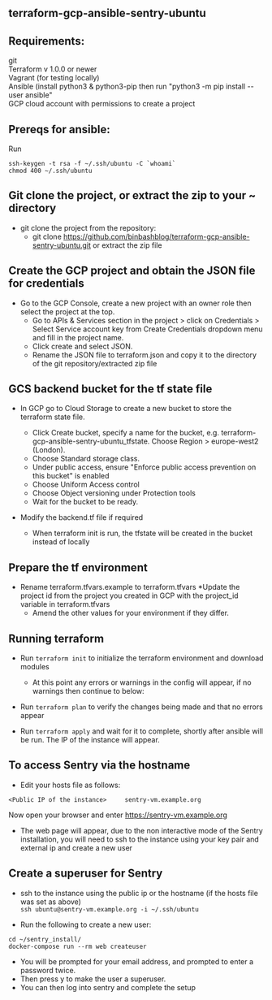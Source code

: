 ## terraform-gcp-ansible-sentry-ubuntu

## Requirements:

git\
Terraform v 1.0.0 or newer\
Vagrant (for testing locally)\
Ansible (install python3 & python3-pip then run "python3 -m pip install --user ansible"\
GCP cloud account with permissions to create a project

## Prereqs for ansible:
Run   
```
ssh-keygen -t rsa -f ~/.ssh/ubuntu -C `whoami`   
chmod 400 ~/.ssh/ubuntu
```

## Git clone the project, or extract the zip to your ~ directory 

* git clone the project from the repository: 
     * git clone https://github.com/binbashblog/terraform-gcp-ansible-sentry-ubuntu.git or extract the zip file
	 
## Create the GCP project and obtain the JSON file for credentials

* Go to the GCP Console, create a new project with an owner role then select the project at the top.
    * Go to APIs & Services section in the project > click on Credentials > Select Service account key from Create Credentials dropdown menu and fill in the project name.
    * Click create and select JSON.
    * Rename the JSON file to terraform.json and copy it to the directory of the git repository/extracted zip file

## GCS backend bucket for the tf state file

* In GCP go to Cloud Storage to create a new bucket to store the terraform state file.
    * Click Create bucket, specify a name for the bucket, e.g. terraform-gcp-ansible-sentry-ubuntu_tfstate. Choose Region > europe-west2 (London).
    * Choose Standard storage class.
    * Under public access, ensure "Enforce public access prevention on this bucket" is enabled
    * Choose Uniform Access control
    * Choose Object versioning under Protection tools
    * Wait for the bucket to be ready.
	
* Modify the backend.tf file if required
    * When terraform init is run, the tfstate will be created in the bucket instead of locally

## Prepare the tf environment
* Rename terraform.tfvars.example to terraform.tfvars
    *Update the project id from the project you created in GCP with the project_id variable in terraform.tfvars
    * Amend the other values for your environment if they differ.

## Running terraform
* Run ```terraform init``` to initialize the terraform environment and download modules
    * At this point any errors or warnings in the config will appear, if no warnings then continue to below:

* Run ```terraform plan``` to verify the changes being made and that no errors appear

* Run ```terraform apply``` and wait for it to complete, shortly after ansible will be run.
The IP of the instance will appear.

## To access Sentry via the hostname
* Edit your hosts file as follows:   
```   
<Public IP of the instance>		sentry-vm.example.org
```   

Now open your browser and enter https://sentry-vm.example.org

* The web page will appear, due to the non interactive mode of the Sentry installation, you will need to ssh to the instance using your key pair and external ip and create a new user

## Create a superuser for Sentry
* ssh to the instance using the public ip or the hostname (if the hosts file was set as above)    
```ssh ubuntu@sentry-vm.example.org -i ~/.ssh/ubuntu```

* Run the following to create a new user:

```
cd ~/sentry_install/
docker-compose run --rm web createuser
```   

* You will be prompted for your email address, and prompted to enter a password twice. 
* Then press y to make the user a superuser.
* You can then log into sentry and complete the setup
